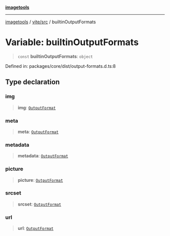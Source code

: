 [**imagetools**](../../../README.md)

***

[imagetools](../../../modules.md) / [vite/src](../README.md) / builtinOutputFormats

# Variable: builtinOutputFormats

> `const` **builtinOutputFormats**: `object`

Defined in: packages/core/dist/output-formats.d.ts:8

## Type declaration

### img

> **img**: [`OutputFormat`](../type-aliases/OutputFormat.md)

### meta

> **meta**: [`OutputFormat`](../type-aliases/OutputFormat.md)

### metadata

> **metadata**: [`OutputFormat`](../type-aliases/OutputFormat.md)

### picture

> **picture**: [`OutputFormat`](../type-aliases/OutputFormat.md)

### srcset

> **srcset**: [`OutputFormat`](../type-aliases/OutputFormat.md)

### url

> **url**: [`OutputFormat`](../type-aliases/OutputFormat.md)
